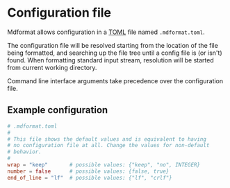 # Configuration file

Mdformat allows configuration in a [TOML](https://toml.io) file named `.mdformat.toml`.

The configuration file will be resolved starting from the location of the file being formatted,
and searching up the file tree until a config file is (or isn't) found.
When formatting standard input stream, resolution will be started from current working directory.

Command line interface arguments take precedence over the configuration file.

## Example configuration

```toml
# .mdformat.toml
#
# This file shows the default values and is equivalent to having
# no configuration file at all. Change the values for non-default
# behavior.
#
wrap = "keep"       # possible values: {"keep", "no", INTEGER}
number = false      # possible values: {false, true}
end_of_line = "lf"  # possible values: {"lf", "crlf"}
```
